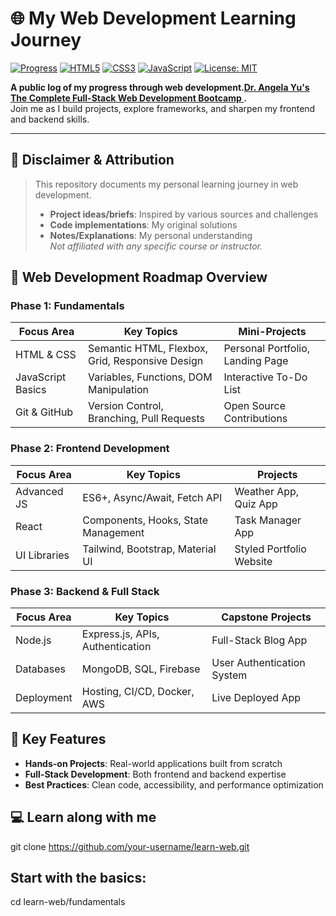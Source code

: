 # 🌐 My Web Development Learning Journey

[![Progress](https://img.shields.io/badge/Progress-Ongoing-orange)](https://github.com/your-username/learn-web)
[![HTML5](https://img.shields.io/badge/HTML5-%23E34F26.svg?logo=html5&logoColor=white)](https://developer.mozilla.org/en-US/docs/Web/HTML)
[![CSS3](https://img.shields.io/badge/CSS3-%231572B6.svg?logo=css3&logoColor=white)](https://developer.mozilla.org/en-US/docs/Web/CSS)
[![JavaScript](https://img.shields.io/badge/JavaScript-%23F7DF1E.svg?logo=javascript&logoColor=black)](https://developer.mozilla.org/en-US/docs/Web/JavaScript)
[![License: MIT](https://img.shields.io/badge/License-MIT-green.svg)](https://opensource.org/licenses/MIT)

**A public log of my progress through web development.[Dr. Angela Yu's The Complete Full-Stack Web Development Bootcamp
](https://www.udemy.com/course/the-complete-web-development-bootcamp/?couponCode=KEEPLEARNING).**  
Join me as I build projects, explore frameworks, and sharpen my frontend and backend skills.

---

## 📌 **Disclaimer & Attribution**
> This repository documents my personal learning journey in web development.
> - **Project ideas/briefs**: Inspired by various sources and challenges  
> - **Code implementations**: My original solutions  
> - **Notes/Explanations**: My personal understanding  
> *Not affiliated with any specific course or instructor.*

## 📌 **Web Development Roadmap Overview**

### **Phase 1: Fundamentals**
| Focus Area          | Key Topics                                       | Mini-Projects               |
|--------------------|------------------------------------------------|-----------------------------|
| HTML & CSS        | Semantic HTML, Flexbox, Grid, Responsive Design | Personal Portfolio, Landing Page |
| JavaScript Basics | Variables, Functions, DOM Manipulation          | Interactive To-Do List      |
| Git & GitHub      | Version Control, Branching, Pull Requests       | Open Source Contributions   |

### **Phase 2: Frontend Development**
| Focus Area      | Key Topics                              | Projects                   |
|---------------|--------------------------------------|---------------------------|
| Advanced JS   | ES6+, Async/Await, Fetch API         | Weather App, Quiz App     |
| React         | Components, Hooks, State Management  | Task Manager App          |
| UI Libraries  | Tailwind, Bootstrap, Material UI     | Styled Portfolio Website  |

### **Phase 3: Backend & Full Stack**
| Focus Area      | Key Topics                           | Capstone Projects         |
|---------------|-----------------------------------|--------------------------|
| Node.js       | Express.js, APIs, Authentication  | Full-Stack Blog App      |
| Databases     | MongoDB, SQL, Firebase            | User Authentication System |
| Deployment    | Hosting, CI/CD, Docker, AWS       | Live Deployed App        |

## 🚀 **Key Features**
- **Hands-on Projects**: Real-world applications built from scratch
- **Full-Stack Development**: Both frontend and backend expertise
- **Best Practices**: Clean code, accessibility, and performance optimization

## 💻 **Learn along with me**
git clone https://github.com/your-username/learn-web.git
## Start with the basics:
cd learn-web/fundamentals

